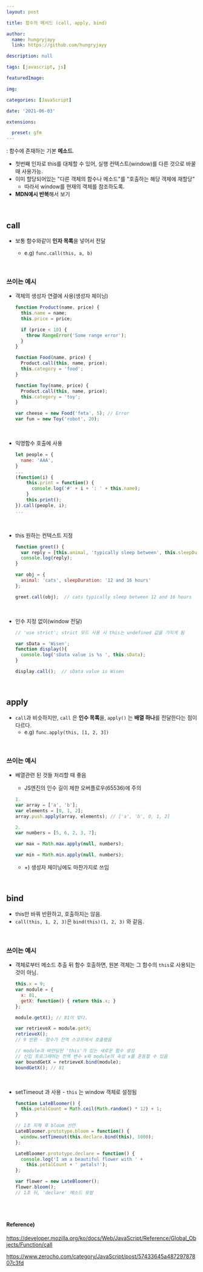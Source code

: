 ```yaml
---
layout: post

title: 함수의 메서드 (call, apply, bind)

author: 
  name: hungryjayy
  link: https://github.com/hungryjayy

description: null

tags: [javascript, js]

featuredImage: 

img: 

categories: [JavaScript]

date: '2021-06-03'

extensions:

  preset: gfm
---
```


: 함수에 존재하는 기본 **메소드**. 

* 첫번째 인자로 this를 대체할 수 있어, 실행 컨텍스트(window)를 다른 것으로 바꿀 때 사용가능.
* 이미 할당되어있는 "다른 객체의 함수나 메소드"를 "호출하는 해당 객체에 재할당"
  * 따라서 window를 현재의 객체를 참조하도록.
* **MDN예시 반복**해서 보기

<br>

## call

* 보통 함수와같이 **인자 목록**을 넣어서 전달

  * e.g) `func.call(this, a, b)`

<br>

### 쓰이는 예시

* 객체의 생성자 연결에 사용(생성자 체이닝)

  ```javascript
  function Product(name, price) {
    this.name = name;
    this.price = price;
  
    if (price < 10) {
      throw RangeError('Some range error');
    }
  }
  
  function Food(name, price) {
    Product.call(this, name, price);
    this.category = 'food';
  }
  
  function Toy(name, price) {
    Product.call(this, name, price);
    this.category = 'toy';
  }
  
  var cheese = new Food('feta', 5); // Error
  var fun = new Toy('robot', 20);

<br>

* 익명함수 호출에 사용

  ``` javascript
  let people = {
    name: 'AAA',
  }
  ...
  (function(i) {
      this.print = function() {
        console.log('#' + i + ': ' + this.name);
      }
      this.print();
  }).call(people, i);
  ...
  ```

  <br>

* this 원하는 컨텍스트 지정

  ```javascript
  function greet() {
    var reply = [this.animal, 'typically sleep between', this.sleepDuration].join(' ');
    console.log(reply);
  }
  
  var obj = {
    animal: 'cats', sleepDuration: '12 and 16 hours'
  };
  
  greet.call(obj);  // cats typically sleep between 12 and 16 hours

<br>

* 인수 지정 없이(window 전달)

  ```javascript
  // 'use strict'; strict 모드 사용 시 this는 undefined 값을 가지게 됨
  
  var sData = 'Wisen';
  function display(){
    console.log('sData value is %s ', this.sData);
  }
  
  display.call();  // sData value is Wisen

<br>

## apply

* `call`과 비슷하지만, `call` 은 **인수 목록**을, `apply()` 는 **배열 하나**를 전달한다는 점이 다르다.
  * e.g) `func.apply(this, [1, 2, 3])`

<br>

### 쓰이는 예시

* 배열관련 된 것들 처리할 때 좋음

  * JS엔진의 인수 길이 제한 오버플로우(65536)에 주의

  ```javascript
  1.
  var array = ['a', 'b'];
  var elements = [0, 1, 2];
  array.push.apply(array, elements); // ['a', 'b', 0, 1, 2]
  
  2.
  var numbers = [5, 6, 2, 3, 7];
  
  var max = Math.max.apply(null, numbers);
  
  var min = Math.min.apply(null, numbers);
  ```

  * +) 생성자 체이닝에도 마찬가지로 쓰임

<br>

## bind

* this만 바꿔 반환하고, 호출하지는 않음.
* `call(this, 1, 2, 3)`은 `bind(this)(1, 2, 3)` 와 같음.

<br>

### 쓰이는 예시

* 객체로부터 메소드 추출 뒤 함수 호출하면, 원본 객체는 그 함수의 `this`로 사용되는 것이 아님.

  ```javascript
  this.x = 9;
  var module = {
    x: 81,
    getX: function() { return this.x; }
  };
  
  module.getX(); // 81이 맞다.
  
  var retrieveX = module.getX;
  retrieveX();
  // 9 반환 - 함수가 전역 스코프에서 호출됐음
  
  // module과 바인딩된 'this'가 있는 새로운 함수 생성
  // 신입 프로그래머는 전역 변수 x와 module의 속성 x를 혼동할 수 있음
  var boundGetX = retrieveX.bind(module);
  boundGetX(); // 81
  ```

<br>

* setTimeout 과 사용 - `this` 는 window 객체로 설정됨

  ```javascript
  function LateBloomer() {
    this.petalCount = Math.ceil(Math.random() * 12) + 1;
  }
  
  // 1초 지체 후 bloom 선언
  LateBloomer.prototype.bloom = function() {
    window.setTimeout(this.declare.bind(this), 1000);
  };
  
  LateBloomer.prototype.declare = function() {
    console.log('I am a beautiful flower with ' +
      this.petalCount + ' petals!');
  };
  
  var flower = new LateBloomer();
  flower.bloom();
  // 1초 뒤, 'declare' 메소드 유발
  ```

<br>

<br>

#### Reference)

https://developer.mozilla.org/ko/docs/Web/JavaScript/Reference/Global_Objects/Function/call

https://www.zerocho.com/category/JavaScript/post/57433645a48729787807c3fd